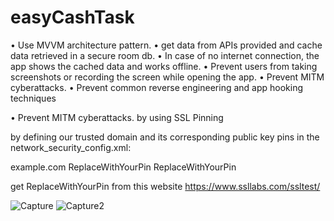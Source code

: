 # easyCashTask

• Use MVVM architecture pattern.
• get data from APIs provided and cache data retrieved in a secure room db.
• In case of no internet connection, the app shows the cached data and works offline.
• Prevent users from taking screenshots or recording the screen while opening the app.
• Prevent MITM cyberattacks.
• Prevent common reverse engineering and app hooking techniques 


• Prevent MITM cyberattacks.
by using SSL Pinning

 by defining our trusted domain and its corresponding public key pins in the network_security_config.xml:

<?xml version="1.0" encoding="utf-8"?>
<network-security-config>
    <domain-config>
        <domain includeSubdomains="true">example.com</domain>
        <pin-set>
            <!-- Pin for the SSL/TLS certificate of example.com -->
            <pin digest="SHA-256">ReplaceWithYourPin</pin>
            <!-- Backup Pin for the SSL/TLS certificate of example.com -->
            <pin digest="SHA-256">ReplaceWithYourPin</pin>
        </pin-set>
    </domain-config>
</network-security-config>

get ReplaceWithYourPin from this website
https://www.ssllabs.com/ssltest/

![Capture](https://github.com/alimahmoud0096/easyCashTask/assets/92761756/764f5985-8a03-4108-8caf-1d12fd419de8)
![Capture2](https://github.com/alimahmoud0096/easyCashTask/assets/92761756/6f3f9cba-e433-491b-b60a-88b436373293)
